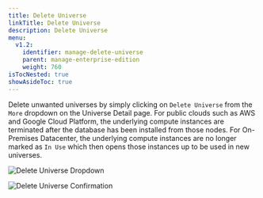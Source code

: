 ```yaml
---
title: Delete Universe
linkTitle: Delete Universe
description: Delete Universe
menu:
  v1.2:
    identifier: manage-delete-universe
    parent: manage-enterprise-edition
    weight: 760
isTocNested: true
showAsideToc: true
---
```


Delete unwanted universes by simply clicking on `Delete Universe` from the `More` dropdown on the Universe Detail page. For public clouds such as AWS and Google Cloud Platform, the underlying compute instances are terminated after the database has been installed from those nodes. For On-Premises Datacenter, the underlying compute instances are no longer marked as `In Use` which then opens those instances up to be used in new universes.

![Delete Universe Dropdown](/images/ee/delete-univ-1.png)

![Delete Universe Confirmation](/images/ee/delete-univ-2.png)
